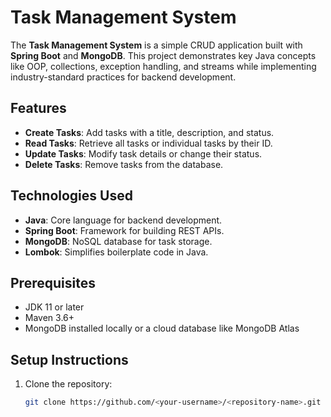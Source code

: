 # Task Management System

The **Task Management System** is a simple CRUD application built with **Spring Boot** and **MongoDB**. This project demonstrates key Java concepts like OOP, collections, exception handling, and streams while implementing industry-standard practices for backend development.

## Features

- **Create Tasks**: Add tasks with a title, description, and status.
- **Read Tasks**: Retrieve all tasks or individual tasks by their ID.
- **Update Tasks**: Modify task details or change their status.
- **Delete Tasks**: Remove tasks from the database.

## Technologies Used

- **Java**: Core language for backend development.
- **Spring Boot**: Framework for building REST APIs.
- **MongoDB**: NoSQL database for task storage.
- **Lombok**: Simplifies boilerplate code in Java.

## Prerequisites

- JDK 11 or later
- Maven 3.6+
- MongoDB installed locally or a cloud database like MongoDB Atlas

## Setup Instructions

1. Clone the repository:
   ```bash
   git clone https://github.com/<your-username>/<repository-name>.git
